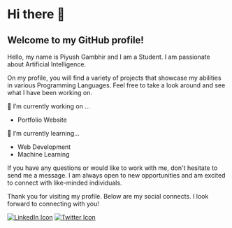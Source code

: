 # Hi there 👋

<!--
**Piyush-Gambhir/Piyush-Gambhir** is a ✨ _special_ ✨ repository because its `README.md` (this file) appears on your GitHub profile.

Here are some ideas to get you started:

- 🔭 I’m currently working on ...
- 🌱 I’m currently learning ...
- 👯 I’m looking to collaborate on ...
- 🤔 I’m looking for help with ...
- 💬 Ask me about ...
- 📫 How to reach me: ...
- 😄 Pronouns: ...
- ⚡ Fun fact: ...
-->

## Welcome to my GitHub profile!
Hello, my name is Piyush Gambhir and I am a Student. I am passionate about Artificial Intelligence.

On my profile, you will find a variety of projects that showcase my abilities in various Programming Languages. Feel free to take a look around and see what I have been working on.

🔭 I’m currently working on ...
- Portfolio Website

🌱 I’m currently learning...
- Web Development
- Machine Learning

If you have any questions or would like to work with me, don't hesitate to send me a message. I am always open to new opportunities and am excited to connect with like-minded individuals.

Thank you for visiting my profile. Below are my social connects. I look forward to connecting with you!

[![LinkedIn Icon](https://www.linkedin.com/favicon.ico)](https://www.linkedin.com/in/gambhirpiyush/)
[![Twitter Icon](https://abs.twimg.com/favicons/favicon.ico)](https://twitter.com/_piyushgambhir)
 


